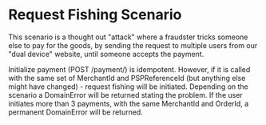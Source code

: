 # Request Fishing Scenario

This scenario is a thought out "attack" where a fraudster tricks someone else to pay for the goods, by sending the request to multiple users from our "dual device" website, until someone accepts the payment.

Initialize payment (POST /payment/) is idempotent. However, if it is called with the same set of MerchantId and PSPReferenceId (but anything else might have changed) - request fishing will be initiated.
Depending on the scenario a DomainError will be returned stating the problem. If the user initiates  more than 3 payments, with the same MerchantId and OrderId, a permanent DomainError will be returned.
